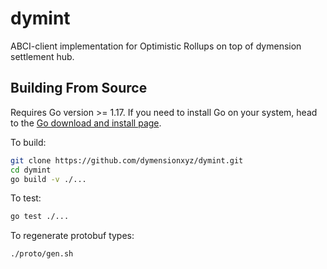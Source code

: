 # dymint

ABCI-client implementation for Optimistic Rollups on top of dymension settlement hub.

## Building From Source

Requires Go version >= 1.17. If you need to install Go on your system, head to the [Go download and install page](https://go.dev/doc/install).

To build:

```sh
git clone https://github.com/dymensionxyz/dymint.git
cd dymint
go build -v ./...
```

To test:

```sh
go test ./...
```

To regenerate protobuf types:

```sh
./proto/gen.sh
```
